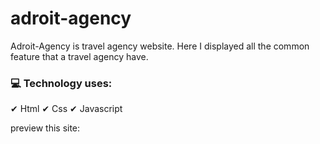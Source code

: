 # adroit-agency

<p>Adroit-Agency is travel agency website. Here I displayed all the common feature that a travel agency have. </p>

<h3>💻 Technology uses:</h3>

✔ Html
✔ Css
✔ Javascript

preview this site:
